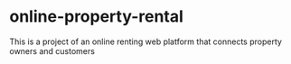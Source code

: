 # online-property-rental
This is a project of an online renting web platform that connects property owners and customers
